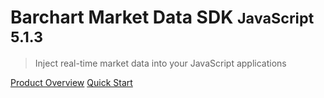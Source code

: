 # Barchart Market Data SDK <small>JavaScript 5.1.3</small>

> Inject real-time market data into your JavaScript applications

[Product Overview](/content/product_overview)
[Quick Start](/content/quick_start)
